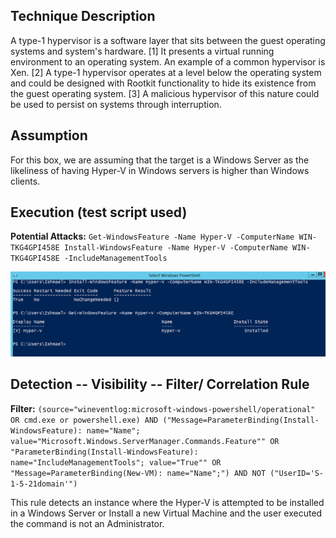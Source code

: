  ## Technique Description

A type-1 hypervisor is a software layer that sits between the guest operating systems and system's hardware. [1] It presents a virtual running environment to an operating system. An example of a common hypervisor is Xen. [2] A type-1 hypervisor operates at a level below the operating system and could be designed with Rootkit functionality to hide its existence from the guest operating system. [3] A malicious hypervisor of this nature could be used to persist on systems through interruption.

## Assumption

For this box, we are assuming that the target is a Windows Server as the likeliness of having Hyper-V in Windows servers is higher than Windows clients. 

## Execution (test script used)

**Potential Attacks:** ```Get-WindowsFeature -Name Hyper-V -ComputerName WIN-TKG4GPI458E
Install-WindowsFeature -Name Hyper-V -ComputerName WIN-TKG4GPI458E -IncludeManagementTools```

![](../images/T1062_Execute.PNG)

## Detection -- Visibility -- Filter/ Correlation Rule

**Filter:** ```(source="wineventlog:microsoft-windows-powershell/operational" OR cmd.exe or powershell.exe) AND ("Message=ParameterBinding(Install-WindowsFeature): name="Name"; value="Microsoft.Windows.ServerManager.Commands.Feature"" OR "ParameterBinding(Install-WindowsFeature): name="IncludeManagementTools"; value="True"" OR "Message=ParameterBinding(New-VM): name="Name";") AND NOT ("UserID='S-1-5-21domain'")```


This rule detects an instance where the Hyper-V is attempted to be installed in a Windows Server or Install a new Virtual Machine and the user executed the command is not an Administrator. 
